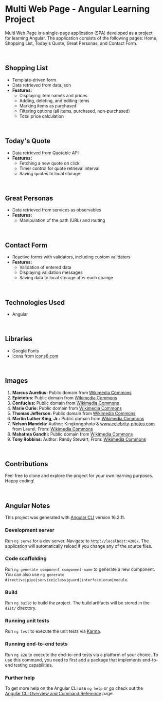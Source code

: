 # Multi Web Page - Angular Learning Project

Multi Web Page is a single-page application (SPA) developed as a project for learning Angular. The application consists of the following pages: Home, Shopping List, Today's Quote, Great Personas, and Contact Form.

<br>

## Shopping List

- Template-driven form
- Data retrieved from data.json
- **Features:**
  - Displaying item names and prices
  - Adding, deleting, and editing items
  - Marking items as purchased
  - Filtering options (all items, purchased, non-purchased)
  - Total price calculation

<br>

## Today's Quote

- Data retrieved from Quotable API
- **Features:**
  - Fetching a new quote on click
  - Timer control for quote retrieval interval
  - Saving quotes to local storage

<br>

## Great Personas

- Data retrieved from services as observables
- **Features:**
  - Manipulation of the path (URL) and routing

<br>

## Contact Form

- Reactive forms with validators, including custom validators
- **Features:**
  - Validation of entered data
  - Displaying validation messages
  - Saving data to local storage after each change

<br>

## Technologies Used

- Angular

<br>

## Libraries

- Google Fonts
- Icons from [icons8.com](https://icons8.com)

<br>

## Images

1. **Marcus Aurelius:** Public domain from [Wikimedia Commons](https://commons.wikimedia.org/wiki/File:Marcus_Aurelius_Glyptothek_M%C3%BCnchen.jpg)
2. **Epictetus:** Public domain from [Wikimedia Commons](https://commons.wikimedia.org/wiki/File:Epictetus_from_L._Annaei_Senecae_philosophi_Opera,_1605,_title_page_detail.png)
3. **Confucius:** Public domain from [Wikimedia Commons](https://commons.wikimedia.org/wiki/File:%E5%AD%94%E5%AD%90%E8%81%96%E8%B9%9F%E5%9C%96.png)
4. **Marie Curie:** Public domain from [Wikimedia Commons](<https://commons.wikimedia.org/wiki/File:Marie_Curie_(1900).jpg>)
5. **Thomas Jefferson:** Public domain from [Wikimedia Commons](https://commons.wikimedia.org/wiki/File:02_Thomas_Jefferson_3x4.jpg)
6. **Martin Luther King, Jr.:** Public domain from [Wikimedia Commons](https://commons.wikimedia.org/wiki/File:Martin_Luther_King,_Jr..jpg)
7. **Nelson Mandela:** Author: Kingkongphoto & www.celebrity-photos.com from Laurel; From: [Wikimedia Commons](https://commons.wikimedia.org/wiki/File:Nelson_Mandela_1994.jpg)
8. **Mahatma Gandhi:** Public domain from [Wikimedia Commons](https://commons.wikimedia.org/wiki/File:Mahatma-Gandhi,_studio,_1931.jpg)
9. **Tony Robbins:** Author: Randy Stewart; From: [Wikimedia Commons](https://commons.wikimedia.org/wiki/File:Tony_Robbins.jpg)

<br>

## Contributions

Feel free to clone and explore the project for your own learning purposes. Happy coding!

<br>

## Angular Notes

This project was generated with [Angular CLI](https://github.com/angular/angular-cli) version 16.2.11.

### Development server

Run `ng serve` for a dev server. Navigate to `http://localhost:4200/`. The application will automatically reload if you change any of the source files.

### Code scaffolding

Run `ng generate component component-name` to generate a new component. You can also use `ng generate directive|pipe|service|class|guard|interface|enum|module`.

### Build

Run `ng build` to build the project. The build artifacts will be stored in the `dist/` directory.

### Running unit tests

Run `ng test` to execute the unit tests via [Karma](https://karma-runner.github.io).

### Running end-to-end tests

Run `ng e2e` to execute the end-to-end tests via a platform of your choice. To use this command, you need to first add a package that implements end-to-end testing capabilities.

### Further help

To get more help on the Angular CLI use `ng help` or go check out the [Angular CLI Overview and Command Reference](https://angular.io/cli) page.
